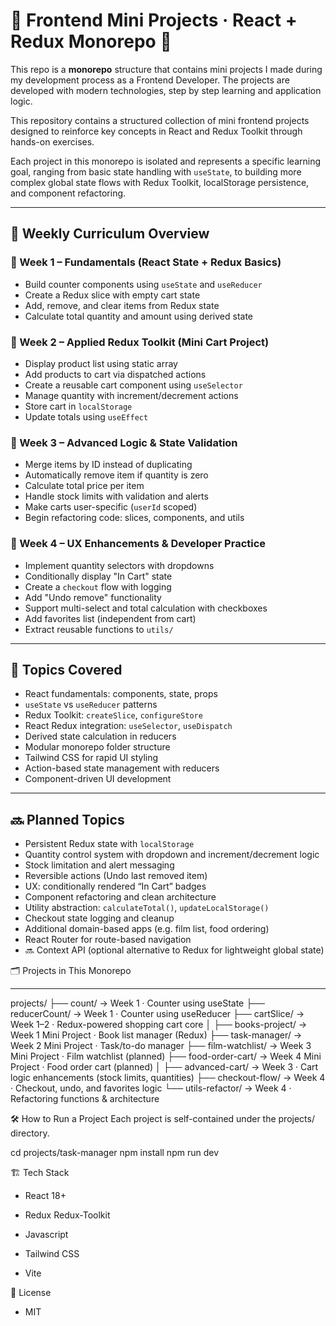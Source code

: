 # 📘 Frontend Mini Projects · React + Redux Monorepo 🚀

This repo is a **monorepo** structure that contains mini projects I made during my development process as a Frontend Developer. The projects are developed with modern technologies, step by step learning and application logic.

This repository contains a structured collection of mini frontend projects designed to reinforce key concepts in React and Redux Toolkit through hands-on exercises.

Each project in this monorepo is isolated and represents a specific learning goal, ranging from basic state handling with `useState`, to building more complex global state flows with Redux Toolkit, localStorage persistence, and component refactoring.

---

## 📅 Weekly Curriculum Overview

### 🔹 Week 1 – Fundamentals (React State + Redux Basics)

- Build counter components using `useState` and `useReducer`
- Create a Redux slice with empty cart state
- Add, remove, and clear items from Redux state
- Calculate total quantity and amount using derived state

### 🔹 Week 2 – Applied Redux Toolkit (Mini Cart Project)

- Display product list using static array
- Add products to cart via dispatched actions
- Create a reusable cart component using `useSelector`
- Manage quantity with increment/decrement actions
- Store cart in `localStorage`
- Update totals using `useEffect`

### 🔹 Week 3 – Advanced Logic & State Validation

- Merge items by ID instead of duplicating
- Automatically remove item if quantity is zero
- Calculate total price per item
- Handle stock limits with validation and alerts
- Make carts user-specific (`userId` scoped)
- Begin refactoring code: slices, components, and utils

### 🔹 Week 4 – UX Enhancements & Developer Practice

- Implement quantity selectors with dropdowns
- Conditionally display "In Cart" state
- Create a `checkout` flow with logging
- Add "Undo remove" functionality
- Support multi-select and total calculation with checkboxes
- Add favorites list (independent from cart)
- Extract reusable functions to `utils/`

---

## 🧠 Topics Covered

- React fundamentals: components, state, props
- `useState` vs `useReducer` patterns
- Redux Toolkit: `createSlice`, `configureStore`
- React Redux integration: `useSelector`, `useDispatch`
- Derived state calculation in reducers
- Modular monorepo folder structure
- Tailwind CSS for rapid UI styling
- Action-based state management with reducers
- Component-driven UI development

---

## 🔜 Planned Topics

- Persistent Redux state with `localStorage`
- Quantity control system with dropdown and increment/decrement logic
- Stock limitation and alert messaging
- Reversible actions (Undo last removed item)
- UX: conditionally rendered “In Cart” badges
- Component refactoring and clean architecture
- Utility abstraction: `calculateTotal()`, `updateLocalStorage()`
- Checkout state logging and cleanup
- Additional domain-based apps (e.g. film list, food ordering)
- React Router for route-based navigation
- 🔜 Context API (optional alternative to Redux for lightweight global state)

🗂 Projects in This Monorepo

---

projects/
├── count/                   → Week 1 · Counter using useState
├── reducerCount/           → Week 1 · Counter using useReducer
├── cartSlice/              → Week 1–2 · Redux-powered shopping cart core
│
├── books-project/          → Week 1 Mini Project · Book list manager (Redux)
├── task-manager/           → Week 2 Mini Project · Task/to-do manager
├── film-watchlist/         → Week 3 Mini Project · Film watchlist (planned)
├── food-order-cart/        → Week 4 Mini Project · Food order cart (planned)
│
├── advanced-cart/          → Week 3 · Cart logic enhancements (stock limits, quantities)
├── checkout-flow/          → Week 4 · Checkout, undo, and favorites logic
└── utils-refactor/         → Week 4 · Refactoring functions & architecture


🛠 How to Run a Project
Each project is self-contained under the projects/ directory.

cd projects/task-manager
npm install
npm run dev


🏗 Tech Stack
 - React 18+

 - Redux Redux-Toolkit

 - Javascript

 - Tailwind CSS

 - Vite

 🔖 License
 - MIT


